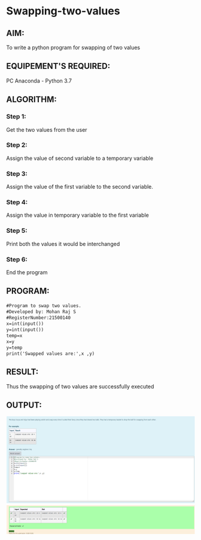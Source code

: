 # Swapping-two-values
## AIM:
To write a python program for swapping of two values
## EQUIPEMENT'S REQUIRED: 
PC
Anaconda - Python 3.7
## ALGORITHM: 
### Step 1:
Get the two values from the user
### Step 2: 
Assign the value of second variable to a temporary variable 
### Step 3: 
Assign the value of the first variable to the second variable.
### Step 4:  
Assign the value in temporary variable to the first variable
### Step 5: 
Print both the values it would be interchanged
### Step 6: 
End the program
## PROGRAM:
~~~
#Program to swap two values.
#Developed by: Mohan Raj S
#RegisterNumber:21500140
x=int(input())
y=int(input())
temp=x
x=y
y=temp
print('Swapped values are:',x ,y)
~~~
## RESULT:
Thus the swapping of two values are successfully executed
## OUTPUT:
![github logo](swap.png)


